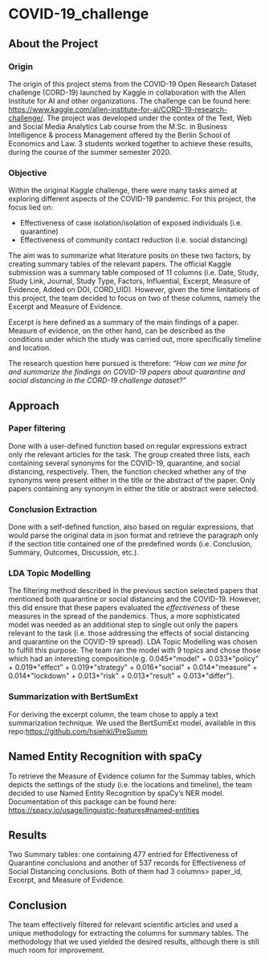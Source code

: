 # COVID-19_challenge

## About the Project
### Origin
The origin of this project stems from the COVID-19 Open Research Dataset challenge (CORD-19) launched by Kaggle in collaboration with the Allen Institute for AI and other organizations. The challenge can be found here: https://www.kaggle.com/allen-institute-for-ai/CORD-19-research-challenge/. The project was developed under the contex of the Text, Web and Social Media Analytics Lab course from the M.Sc. in Business Intelligence & process Management offered by the Berlin School of Economics and Law. 3 students worked together to achieve these results, during the course of the summer semester 2020.

### Objective
Within the original Kaggle challenge, there were many tasks aimed at exploring different aspects of the COVID-19 pandemic. For this project, the focus lied on:
* Effectiveness of case isolation/isolation of exposed individuals (i.e. quarantine)
* Effectiveness of community contact reduction (i.e. social distancing)

The aim was to summarize what literature posits on these two factors, by creating summary tables of the relevant papers. The official Kaggle submission was a summary table composed of 11 columns (i.e. Date, Study, Study Link, Journal, Study Type, Factors, Influential, Excerpt, Measure of Evidence, Added on DOI, CORD_UID). However, given the time limitations of this project, the team decided to focus on two of these columns, namely the Excerpt and Measure of Evidence.

Excerpt is here defined as a summary of the main findings of a paper. Measure of evidence, on the other hand, can be described as the conditions under which the study was carried out, more specifically timeline and location.

The research question here pursued is therefore: *“How can we mine for and summarize the findings on COVID-19 papers about quarantine and social distancing in the CORD-19 challenge dataset?”*

## Approach
### Paper filtering
Done with a user-defined function based on regular expressions extract only rhe relevant articles for the task. The group created three lists, each containing several synonyms for the COVID-19, quarantine, and social distancing, respectively. Then, the function checked whether any of the synonyms were present either in the title or the abstract of the paper. Only papers containing any synonym in either the title or abstract were selected.

### Conclusion Extraction
Done with a self-defined function, also based on regular expressions, that would parse the original data in json format and retrieve the paragraph only if the section title contained one of the predefined words (i.e. Conclusion, Summary, Outcomes, Discussion, etc.).

### LDA Topic Modelling
The filtering method described in the previous section selected papers that mentioned both quarantine or social distancing and the COVID-19. However, this did ensure that these papers evaluated the *effectiveness* of these measures in the spread of the pandemics. Thus, a more sophisticated model was needed as an additional step to single out only the papers relevant to the task (i.e. those addressing the effects of social distancing and quarantine on the COVID-19 spread). LDA Topic Modelling was chosen to fulfill this purpose. The team ran the model with 9 topics and chose those which had an interesting composition(e.g. 0.045*"model" + 0.033*"policy" + 0.019*"effect" + 0.019*"strategy" + 0.016*"social" + 0.014*"measure" + 0.014*"lockdown" + 0.013*"risk" + 0.013*"result" + 0.013*"differ").

### Summarization with BertSumExt
For deriving the excerpt column, the team chose to apply a text summarization technique. We used the BertSumExt model, available in this repo:https://github.com/hsiehkl/PreSumm


## Named Entity Recognition with spaCy
To retrieve the Measure of Evidence column for the Summay tables, which depicts the settings of the study (i.e. the locations and timeline), the team decided to use  Named Entity Recognition by spaCy’s NER model. Documentation of this package can be found here: https://spacy.io/usage/linguistic-features#named-entities

## Results
Two Summary tables: one containing 477 entried for Effectiveness of Quarantine conclusions and another of 537 records for Effectiveness of Social Distancing conclusions. Both of them had 3 columns> paper_id, Excerpt, and Measure of Evidence.

## Conclusion
The team effectively filtered for relevant scientific articles and used a unique methodology for extracting the columns for summary tables. The methodology that we used yielded the desired results, although there is still much room for improvement.
